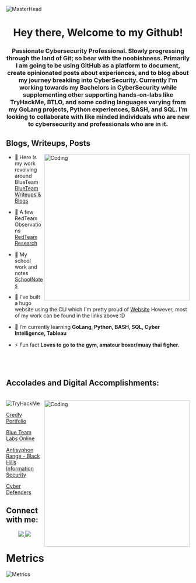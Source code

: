 ![MasterHead](https://media1.giphy.com/channel_assets/charlos_/EwtlNE0w0jqB.gif)
<h1 align="center">Hey there, Welcome to my Github!</h1>
<h3 align="center">Passionate Cybersecurity Professional. Slowly progressing through the land of Git; so bear with the noobishness. Primarily I am going to be using GitHub as a platform to document, create opinionated posts about experiences, and to blog about my journey breakiing into CyberSecurity. Currently I'm working towards my Bachelors in CyberSecurity while supplementing other supporting hands-on-labs like TryHackMe, BTLO, and some coding languages varying from my GoLang projects, Python experiences, BASH, and SQL. I’m looking to collaborate with like minded individuals who are new to cybersecurity and professionals who are in it.</h3>



<h2 align="left"> Blogs, Writeups, Posts</h2>

<img align="right" alt="Coding" width="400" src="https://media.giphy.com/media/ELham0Mveox9e/giphy.gif">

- 📘 Here is my work revolving around BlueTeam [BlueTeam Writeups & Blogs](https://securitysyndicate.gitbook.io/whoami/)

- 🔭 A few RedTeam Observations [RedTeam Research](https://securitysyndicate.gitbook.io/1337h4x0r/)

- 🎒 My school work and notes [SchoolNotes](https://securitysyndicate.gitbook.io/college/)

- 📝 I've built a hugo website using the CLI which I'm pretty proud of [Website](https://synacksyndicate.github.io/) However, most of my work can be found in the links above :D

- 🌱 I’m currently learning **GoLang, Python, BASH, SQL, Cyber Intelligence, Tableau**

- ⚡ Fun fact **Loves to go to the gym, amateur boxer/muay thai figher.**
<br/>
<br/>
<h2 align="left">Accolades and Digital Accomplishments:</h2>
<br/>
<img align="right" alt="Coding" width="400" src="https://media.giphy.com/media/RDZo7znAdn2u7sAcWH/giphy.gif">
<img src="https://tryhackme-badges.s3.amazonaws.com/IIum.png" alt="TryHackMe">

[Credly Portfolio](https://www.credly.com/users/vienamorv/badges)

[Blue Team Labs Online](https://blueteamlabs.online/public/user/7eeac86cc6fd4feed34174)

[Antisyphon Range - Black Hills Information Security](https://lookup.hackhills.com/?fname=vien&lname=vallesteros)

[Cyber Defenders](https://cyberdefenders.org/profile/Illium4tic)


<h2 align="left">Connect with me:</h2>
<p align="center">
<a href="https://www.linkedin.com/in/vienamorvallesteros"><img src="https://img.shields.io/badge/linkedin-%230077B5.svg?style=for-the-badge&logo=linkedin&logoColor=white"> </a> 
<a href="https://www.notion.so/b8506f91c9fd4ebc949c20402393236e?v=9876dcadb29b4956a057749c0ce0fccc"><img src="https://img.shields.io/badge/Notion-%23000000.svg?style=for-the-badge&logo=notion&logoColor=white"> </a> 

 # Metrics
  
![Metrics](https://metrics.lecoq.io/SynackSyndicate?template=classic&languages=1&habits=1&achievements=1&activity=1&isocalendar=1&base=header%2C%20activity%2C%20community%2C%20repositories%2C%20metadata&base.indepth=false&base.hireable=false&base.skip=false&isocalendar=false&isocalendar.duration=full-year&languages=false&languages.limit=8&languages.threshold=0%25&languages.other=false&languages.colors=github&languages.sections=most-used&languages.indepth=false&languages.analysis.timeout=15&languages.categories=markup%2C%20programming&languages.recent.categories=markup%2C%20programming&languages.recent.load=300&languages.recent.days=14&habits=false&habits.from=200&habits.days=14&habits.facts=true&habits.charts=false&habits.charts.type=classic&habits.trim=false&habits.languages.limit=8&habits.languages.threshold=0%25&achievements=false&achievements.threshold=C&achievements.secrets=true&achievements.display=detailed&achievements.limit=0&activity=false&activity.limit=5&activity.load=300&activity.days=14&activity.visibility=all&activity.timestamps=false&activity.filter=all&config.timezone=Pacific%2FHonolulu)
